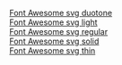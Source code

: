 [Font Awesome svg duotone](https://yuhaosyu.github.io/font-awesome-6-pro/?style=duotone)\
[Font Awesome svg light](https://yuhaosyu.github.io/font-awesome-6-pro/?style=light)\
[Font Awesome svg regular](https://yuhaosyu.github.io/font-awesome-6-pro/?style=regular)\
[Font Awesome svg solid](https://yuhaosyu.github.io/font-awesome-6-pro/?style=solid)\
[Font Awesome svg thin](https://yuhaosyu.github.io/font-awesome-6-pro/?style=thin)
